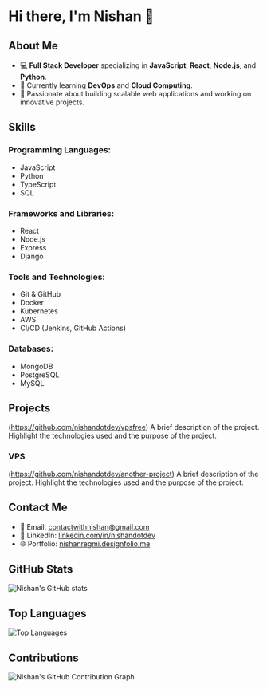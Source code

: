 # Hi there, I'm Nishan 👋

## About Me

- 💻 **Full Stack Developer** specializing in **JavaScript**, **React**, **Node.js**, and **Python**.
- 🌱 Currently learning **DevOps** and **Cloud Computing**.
- 🚀 Passionate about building scalable web applications and working on innovative projects.

## Skills

### Programming Languages:
- JavaScript
- Python
- TypeScript
- SQL

### Frameworks and Libraries:
- React
- Node.js
- Express
- Django

### Tools and Technologies:
- Git & GitHub
- Docker
- Kubernetes
- AWS
- CI/CD (Jenkins, GitHub Actions)

### Databases:
- MongoDB
- PostgreSQL
- MySQL

## Projects

(https://github.com/nishandotdev/vpsfree)
A brief description of the project. Highlight the technologies used and the purpose of the project.

### VPS
(https://github.com/nishandotdev/another-project)
A brief description of the project. Highlight the technologies used and the purpose of the project.

## Contact Me

- 📧 Email: [contactwithnishan@gmail.com](contactwithnishan@gmail.com)
- 💼 LinkedIn: [linkedin.com/in/nishandotdev](https://www.linkedin.com/in/nishandotdev)
- 🌐 Portfolio: [nishanregmi.designfolio.me](https://www.nishanregmi.designfolio.com)

## GitHub Stats

![Nishan's GitHub stats](https://github-readme-stats.vercel.app/api?username=nishandotdev&show_icons=true&theme=radical)

## Top Languages

![Top Languages](https://github-readme-stats.vercel.app/api/top-langs/?username=nishandotdev&layout=compact&theme=radical)

## Contributions

![Nishan's GitHub Contribution Graph](https://activity-graph.herokuapp.com/graph?username=nishandotdev&theme=react-dark&area=true&hide_border=true)
